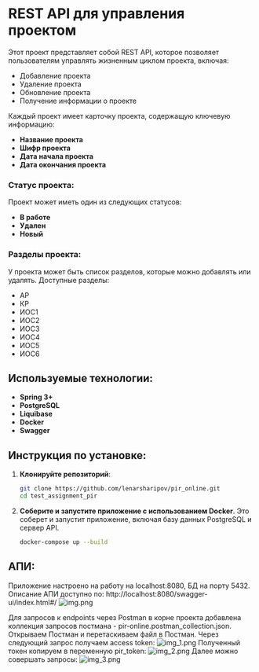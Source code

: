 # REST API для управления проектом

Этот проект представляет собой REST API, которое позволяет пользователям управлять жизненным циклом проекта, включая:

- Добавление проекта
- Удаление проекта
- Обновление проекта
- Получение информации о проекте

Каждый проект имеет карточку проекта, содержащую ключевую информацию:

- **Название проекта**
- **Шифр проекта**
- **Дата начала проекта**
- **Дата окончания проекта**

### Статус проекта:
Проект может иметь один из следующих статусов:
- **В работе**
- **Удален**
- **Новый**

### Разделы проекта:
У проекта может быть список разделов, которые можно добавлять или удалять. Доступные разделы:
- АР
- КР
- ИОС1
- ИОС2
- ИОС3
- ИОС4
- ИОС5
- ИОС6

## Используемые технологии:
- **Spring 3+**
- **PostgreSQL**
- **Liquibase**
- **Docker**
- **Swagger**

## Инструкция по установке:

1. **Клонируйте репозиторий**:
   ```bash
   git clone https://github.com/lenarsharipov/pir_online.git
   cd test_assignment_pir

2. **Соберите и запустите приложение с использованием Docker**.
   Это соберет и запустит приложение, включая базу данных PostgreSQL и сервер API.
   ```bash
   docker-compose up --build

## АПИ:
Приложение настроено на работу на localhost:8080, БД на порту 5432.
Описание АПИ доступно по: http://localhost:8080/swagger-ui/index.html#/
![img.png](img.png)

Для запросов к endpoints через Postman в корне проекта добавлена коллекция запросов постмана - pir-online.postman_collection.json. Открываем Постман и перетаскиваем файл в Постман.
Через следующий запрос получаем access token:
![img_1.png](img_1.png)
Полученный токен копируем в переменную pir_token:
![img_2.png](img_2.png)
Далее можно совершать запросы:
![img_3.png](img_3.png)
